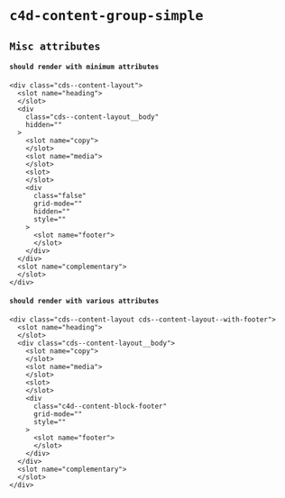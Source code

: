 # `c4d-content-group-simple`

## `Misc attributes`

####   `should render with minimum attributes`

```
<div class="cds--content-layout">
  <slot name="heading">
  </slot>
  <div
    class="cds--content-layout__body"
    hidden=""
  >
    <slot name="copy">
    </slot>
    <slot name="media">
    </slot>
    <slot>
    </slot>
    <div
      class="false"
      grid-mode=""
      hidden=""
      style=""
    >
      <slot name="footer">
      </slot>
    </div>
  </div>
  <slot name="complementary">
  </slot>
</div>

```

####   `should render with various attributes`

```
<div class="cds--content-layout cds--content-layout--with-footer">
  <slot name="heading">
  </slot>
  <div class="cds--content-layout__body">
    <slot name="copy">
    </slot>
    <slot name="media">
    </slot>
    <slot>
    </slot>
    <div
      class="c4d--content-block-footer"
      grid-mode=""
      style=""
    >
      <slot name="footer">
      </slot>
    </div>
  </div>
  <slot name="complementary">
  </slot>
</div>

```

